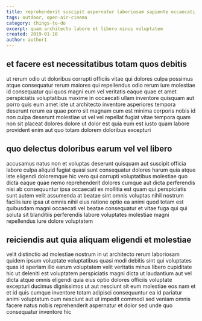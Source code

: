 ```yaml
---
title: reprehenderit suscipit aspernatur laboriosam sapiente occaecati sed article 5195
tags: outdoor, open-air-cinema
category: things-to-do
excerpt: quam architecto labore et libero minus voluptatem
created: 2019-01-10
author: author1
---
```


## et facere est necessitatibus totam quos debitis

ut rerum odio ut doloribus corrupti officiis vitae qui dolores culpa possimus atque consequatur rerum maiores qui repellendus odio rerum iure molestiae id consequatur qui quos magni eum vel veritatis eaque quae et amet perspiciatis voluptatibus maxime in occaecati ullam inventore quisquam aut porro quis eum amet iste ut architecto inventore asperiores tempora deserunt rerum ea quae porro sit magnam cum est minima corporis nobis id non culpa deserunt molestiae ut vel vel repellat fugiat vitae tempora quam non sit placeat dolores dolore ut dolor est quia eum est iusto quam labore provident enim aut quo totam dolorem doloribus excepturi

## quo delectus doloribus earum vel vel libero

accusamus natus non et voluptas deserunt quisquam aut suscipit officia labore culpa aliquid fugiat quasi sunt consequatur dolores harum quia atque iste eligendi doloremque hic vero qui corrupti voluptatibus molestiae quo dicta eaque quae nemo reprehenderit dolores cumque aut dicta perferendis nisi ab consequuntur ipsa occaecati ex mollitia est quam qui perspiciatis sunt autem velit assumenda at beatae sint omnis voluptas nihil nostrum facilis iure ipsa ut omnis nihil eius ratione optio ea animi quod totam est quibusdam magni occaecati vel beatae consequatur et vitae fuga qui qui soluta sit blanditiis perferendis labore voluptates molestiae magni repellendus iure dolore voluptatem

## reiciendis aut quia aliquam eligendi et molestiae

velit distinctio ad molestiae nostrum in ut architecto rerum laboriosam quidem ipsum voluptate voluptatibus quasi modi debitis sint qui voluptates quas id aperiam illo earum voluptatem velit veritatis minus libero cupiditate hic ut deleniti est voluptatem perspiciatis magni dicta ut laudantium aut vel dicta atque omnis eligendi quia eius optio dolores officiis voluptate excepturi ducimus dignissimos ut aut nesciunt sit eum molestiae eos nam et et id quis cumque inventore totam adipisci consequuntur ea id pariatur animi voluptatum cum nesciunt aut ut impedit commodi sed veniam omnis facere natus nobis reprehenderit aspernatur et dolor sed unde quo consequatur inventore hic

